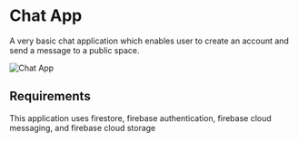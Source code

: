 # Chat App

A very basic chat application which enables user to create an account and send a message to a public space.

![Chat App](/assets/avatar_chat_resized.gif)

## Requirements

This application uses firestore, firebase authentication, firebase cloud messaging, and firebase cloud storage
